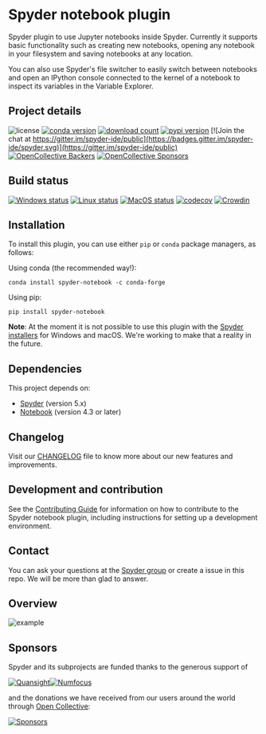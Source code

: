 # Spyder notebook plugin


Spyder plugin to use Jupyter notebooks inside Spyder. Currently it supports
basic functionality such as creating new notebooks, opening any notebook in
your filesystem and saving notebooks at any location.

You can also use Spyder's file switcher to easily switch between notebooks
and open an IPython console connected to the kernel of a notebook to inspect
its variables in the Variable Explorer.

## Project details

![license](https://img.shields.io/pypi/l/spyder-notebook.svg)
[![conda version](https://img.shields.io/conda/v/spyder-ide/spyder-notebook.svg)](https://www.anaconda.com/download/)
[![download count](https://img.shields.io/conda/d/spyder-ide/spyder-notebook.svg)](https://www.anaconda.com/download/)
[![pypi version](https://img.shields.io/pypi/v/spyder-notebook.svg)](https://pypi.python.org/pypi/spyder-notebook)
[![Join the chat at https://gitter.im/spyder-ide/public](https://badges.gitter.im/spyder-ide/spyder.svg)](https://gitter.im/spyder-ide/public)
[![OpenCollective Backers](https://opencollective.com/spyder/backers/badge.svg?color=blue)](#backers)
[![OpenCollective Sponsors](https://opencollective.com/spyder/sponsors/badge.svg?color=blue)](#sponsors)

## Build status

[![Windows status](https://github.com/spyder-ide/spyder-notebook/workflows/Windows%20tests/badge.svg)](https://github.com/spyder-ide/spyder-notebook/actions?query=workflow%3A%22Windows+tests%22)
[![Linux status](https://github.com/spyder-ide/spyder-notebook/workflows/Linux%20tests/badge.svg)](https://github.com/spyder-ide/spyder-notebook/actions?query=workflow%3A%22Linux+tests%22)
[![MacOS status](https://github.com/spyder-ide/spyder-notebook/workflows/Macos%20tests/badge.svg)](https://github.com/spyder-ide/spyder-notebook/actions?query=workflow%3A%22Macos+tests%22)
[![codecov](https://codecov.io/gh/spyder-ide/spyder-notebook/branch/master/graph/badge.svg)](https://codecov.io/gh/spyder-ide/spyder-notebook/branch/master)
[![Crowdin](https://badges.crowdin.net/spyder-notebook/localized.svg)](https://crowdin.com/project/spyder-notebook)


## Installation

To install this plugin, you can use either ``pip`` or ``conda`` package managers, as follows:

Using conda (the recommended way!):

```
conda install spyder-notebook -c conda-forge
```

Using pip:

```
pip install spyder-notebook
```

**Note**: At the moment it is not possible to use this plugin with the [Spyder installers](http://docs.spyder-ide.org/current/installation.html#standalone-installers) for Windows and macOS. We're working to make that a reality in the future.

## Dependencies

This project depends on:

* [Spyder](https://github.com/spyder-ide/spyder) (version 5.x)
* [Notebook](https://github.com/jupyter/notebook) (version 4.3 or later)


## Changelog
Visit our [CHANGELOG](CHANGELOG.md) file to know more about our new features and improvements.

## Development and contribution

See the 
[Contributing Guide](CONTRIBUTING.md)
for information on how to contribute to the Spyder notebook plugin, including
instructions for setting up a development environment.

## Contact

You can ask your questions at the [Spyder group](https://groups.google.com/forum/?utm_source=digest&utm_medium=email#!forum/spyderlib/topics)
or create a issue in this repo. We will be more than glad to answer.

## Overview
![example](https://raw.githubusercontent.com/spyder-ide/spyder-notebook/master/doc/example.gif)

## Sponsors

Spyder and its subprojects are funded thanks to the generous support of

[![Quansight](https://static.wixstatic.com/media/095d2c_2508c560e87d436ea00357abc404cf1d~mv2.png/v1/crop/x_0,y_9,w_915,h_329/fill/w_380,h_128,al_c,usm_0.66_1.00_0.01/095d2c_2508c560e87d436ea00357abc404cf1d~mv2.png)](https://www.quansight.com/)[![Numfocus](https://i2.wp.com/numfocus.org/wp-content/uploads/2017/07/NumFocus_LRG.png?fit=320%2C148&ssl=1)](https://numfocus.org/)

and the donations we have received from our users around the world through [Open Collective](https://opencollective.com/spyder/):

[![Sponsors](https://opencollective.com/spyder/sponsors.svg)](https://opencollective.com/spyder#support)
